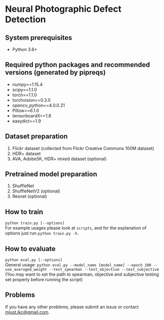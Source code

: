 # Neural Photographic Defect Detection

## System prerequisites
- Python 3.6+

## Required python packages and recommended versions (generated by pipreqs)
- numpy==1.15.4
- scipy==1.1.0
- torch==1.1.0
- torchvision==0.3.0
- opencv_python==4.0.0.21
- Pillow==6.1.0
- tensorboardX==1.8
- easydict==1.9

## Dataset preparation
1. Flickr dataset (collected from Flickr Creative Commons 100M dataset)
2. HDR+ dataset
3. AVA, Adobe5K, HDR+ mixed dataset (optional)

## Pretrained model preparation
1. ShuffleNet
2. ShuffleNetV2 (optional)
3. Resnet (optional)

## How to train
`python train.py [--options]`  
For example usages please look at `scripts`, and for the explanation of options
just run `python train.py -h`.

## How to evaluate
`python eval.py [--options]`  
General usage: `python eval.py --model_name [model_name] --epoch 100 --use_averaged_weight --test_spearman --test_objective --test_subjective`
(You may want to set the path to spearman, objective and subjective testing set properly before running the script)

## Problems
If you have any other problems,
please submit an issue or contact [mjust.lkc@gmail.com](mailto:mjust.lkc@gmail.com).
